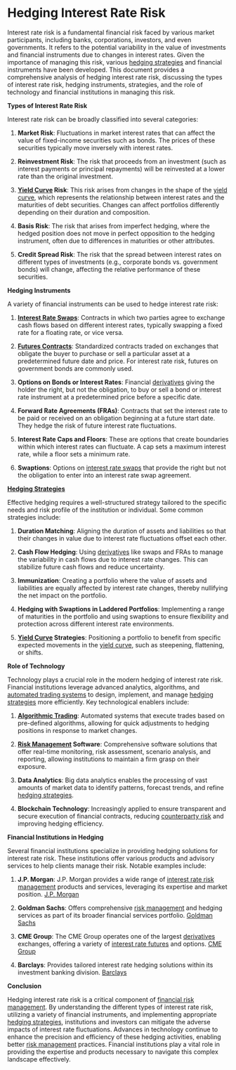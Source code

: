 # Hedging Interest Rate Risk

Interest rate risk is a fundamental financial risk faced by various market participants, including banks, corporations, investors, and even governments. It refers to the potential variability in the value of investments and financial instruments due to changes in interest rates. Given the importance of managing this risk, various [hedging strategies](../h/hedging_strategies.md) and financial instruments have been developed. This document provides a comprehensive analysis of hedging interest rate risk, discussing the types of interest rate risk, hedging instruments, strategies, and the role of technology and financial institutions in managing this risk.

**Types of Interest Rate Risk**

Interest rate risk can be broadly classified into several categories:

1. **Market Risk**: Fluctuations in market interest rates that can affect the value of fixed-income securities such as bonds. The prices of these securities typically move inversely with interest rates.

2. **Reinvestment Risk**: The risk that proceeds from an investment (such as interest payments or principal repayments) will be reinvested at a lower rate than the original investment.

3. **[Yield Curve](../y/yield_curve.md) Risk**: This risk arises from changes in the shape of the [yield curve](../y/yield_curve.md), which represents the relationship between interest rates and the maturities of debt securities. Changes can affect portfolios differently depending on their duration and composition.

4. **Basis Risk**: The risk that arises from imperfect hedging, where the hedged position does not move in perfect opposition to the hedging instrument, often due to differences in maturities or other attributes.

5. **Credit Spread Risk**: The risk that the spread between interest rates on different types of investments (e.g., corporate bonds vs. government bonds) will change, affecting the relative performance of these securities.

**Hedging Instruments**

A variety of financial instruments can be used to hedge interest rate risk:

1. **[Interest Rate Swaps](../i/interest_rate_swaps.md)**: Contracts in which two parties agree to exchange cash flows based on different interest rates, typically swapping a fixed rate for a floating rate, or vice versa.

2. **[Futures Contracts](../f/futures_contracts.md)**: Standardized contracts traded on exchanges that obligate the buyer to purchase or sell a particular asset at a predetermined future date and price. For interest rate risk, futures on government bonds are commonly used.

3. **Options on Bonds or Interest Rates**: Financial [derivatives](../d/derivatives.md) giving the holder the right, but not the obligation, to buy or sell a bond or interest rate instrument at a predetermined price before a specific date.

4. **Forward Rate Agreements (FRAs)**: Contracts that set the interest rate to be paid or received on an obligation beginning at a future start date. They hedge the risk of future interest rate fluctuations.

5. **Interest Rate Caps and Floors**: These are options that create boundaries within which interest rates can fluctuate. A cap sets a maximum interest rate, while a floor sets a minimum rate.

6. **Swaptions**: Options on [interest rate swaps](../i/interest_rate_swaps.md) that provide the right but not the obligation to enter into an interest rate swap agreement.

**[Hedging Strategies](../h/hedging_strategies.md)**

Effective hedging requires a well-structured strategy tailored to the specific needs and risk profile of the institution or individual. Some common strategies include:

1. **Duration Matching**: Aligning the duration of assets and liabilities so that their changes in value due to interest rate fluctuations offset each other.

2. **Cash Flow Hedging**: Using [derivatives](../d/derivatives.md) like swaps and FRAs to manage the variability in cash flows due to interest rate changes. This can stabilize future cash flows and reduce uncertainty.

3. **Immunization**: Creating a portfolio where the value of assets and liabilities are equally affected by interest rate changes, thereby nullifying the net impact on the portfolio.

4. **Hedging with Swaptions in Laddered Portfolios**: Implementing a range of maturities in the portfolio and using swaptions to ensure flexibility and protection across different interest rate environments.

5. **[Yield Curve](../y/yield_curve.md) Strategies**: Positioning a portfolio to benefit from specific expected movements in the [yield curve](../y/yield_curve.md), such as steepening, flattening, or shifts.

**Role of Technology**

Technology plays a crucial role in the modern hedging of interest rate risk. Financial institutions leverage advanced analytics, algorithms, and [automated trading systems](../a/automated_trading_systems.md) to design, implement, and manage [hedging strategies](../h/hedging_strategies.md) more efficiently. Key technological enablers include:

1. **[Algorithmic Trading](../a/algorithmic_trading.md)**: Automated systems that execute trades based on pre-defined algorithms, allowing for quick adjustments to hedging positions in response to market changes.

2. **[Risk Management](../r/risk_management.md) Software**: Comprehensive software solutions that offer real-time monitoring, risk assessment, scenario analysis, and reporting, allowing institutions to maintain a firm grasp on their exposure.

3. **Data Analytics**: Big data analytics enables the processing of vast amounts of market data to identify patterns, forecast trends, and refine [hedging strategies](../h/hedging_strategies.md).

4. **Blockchain Technology**: Increasingly applied to ensure transparent and secure execution of financial contracts, reducing [counterparty risk](../c/counterparty_risk.md) and improving hedging efficiency.

**Financial Institutions in Hedging**

Several financial institutions specialize in providing hedging solutions for interest rate risk. These institutions offer various products and advisory services to help clients manage their risk. Notable examples include:

1. **J.P. Morgan**: J.P. Morgan provides a wide range of [interest rate risk management](../i/interest_rate_risk_management.md) products and services, leveraging its expertise and market position. [J.P. Morgan](https://www.jpmorgan.com/)

2. **Goldman Sachs**: Offers comprehensive [risk management](../r/risk_management.md) and hedging services as part of its broader financial services portfolio. [Goldman Sachs](https://www.goldmansachs.com/)

3. **CME Group**: The CME Group operates one of the largest [derivatives](../d/derivatives.md) exchanges, offering a variety of [interest rate futures](../i/interest_rate_futures.md) and options. [CME Group](https://www.cmegroup.com/)

4. **Barclays**: Provides tailored interest rate hedging solutions within its investment banking division. [Barclays](https://www.home.barclays/)

**Conclusion**

Hedging interest rate risk is a critical component of [financial risk management](../f/financial_risk_management.md). By understanding the different types of interest rate risk, utilizing a variety of financial instruments, and implementing appropriate [hedging strategies](../h/hedging_strategies.md), institutions and investors can mitigate the adverse impacts of interest rate fluctuations. Advances in technology continue to enhance the precision and efficiency of these hedging activities, enabling better [risk management](../r/risk_management.md) practices. Financial institutions play a vital role in providing the expertise and products necessary to navigate this complex landscape effectively.
